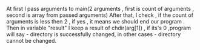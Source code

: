 At first I pass arguments to main(2 arguments , first is count of arguments , second is array from passed arguments)
After that, I check , if the count of arguments is less then 2 , if yes , it means we should end our program .
Then in variable "result" I keep a result of chdir(arg[1]) , if its's 0 ,program will say - directory is successfully changed, 
in other cases - directory cannot be changed.
